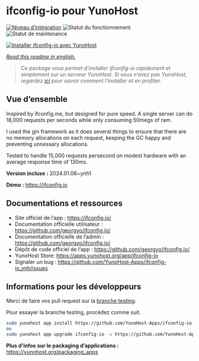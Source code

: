 <!--
N.B.: This README was automatically generated by https://github.com/YunoHost/apps/tree/master/tools/readme_generator
It shall NOT be edited by hand.
-->

# ifconfig-io pour YunoHost

[![Niveau d’intégration](https://dash.yunohost.org/integration/ifconfig-io.svg)](https://dash.yunohost.org/appci/app/ifconfig-io) ![Statut du fonctionnement](https://ci-apps.yunohost.org/ci/badges/ifconfig-io.status.svg) ![Statut de maintenance](https://ci-apps.yunohost.org/ci/badges/ifconfig-io.maintain.svg)

[![Installer ifconfig-io avec YunoHost](https://install-app.yunohost.org/install-with-yunohost.svg)](https://install-app.yunohost.org/?app=ifconfig-io)

*[Read this readme in english.](./README.md)*

> *Ce package vous permet d’installer ifconfig-io rapidement et simplement sur un serveur YunoHost.
Si vous n’avez pas YunoHost, regardez [ici](https://yunohost.org/#/install) pour savoir comment l’installer et en profiter.*

## Vue d’ensemble

Inspired by ifconfig.me, but designed for pure speed. A single server can do 18,000 requests per seconds while only consuming 50megs of ram.

I used the gin framework as it does several things to ensure that there are no memory allocations on each request, keeping the GC happy and preventing unnessary allocations.

Tested to handle 15,000 requests persecond on modest hardware with an average response time of 130ms.


**Version incluse :** 2024.01.06~ynh1

**Démo :** https://ifconfig.io
## Documentations et ressources

* Site officiel de l’app : <https://ifconfig.io/>
* Documentation officielle utilisateur : <https://github.com/georgyo/ifconfig.io/>
* Documentation officielle de l’admin : <https://github.com/georgyo/ifconfig.io/>
* Dépôt de code officiel de l’app : <https://github.com/georgyo/ifconfig.io/>
* YunoHost Store: <https://apps.yunohost.org/app/ifconfig-io>
* Signaler un bug : <https://github.com/YunoHost-Apps/ifconfig-io_ynh/issues>

## Informations pour les développeurs

Merci de faire vos pull request sur la [branche testing](https://github.com/YunoHost-Apps/ifconfig-io_ynh/tree/testing).

Pour essayer la branche testing, procédez comme suit.

``` bash
sudo yunohost app install https://github.com/YunoHost-Apps/ifconfig-io_ynh/tree/testing --debug
ou
sudo yunohost app upgrade ifconfig-io -u https://github.com/YunoHost-Apps/ifconfig-io_ynh/tree/testing --debug
```

**Plus d’infos sur le packaging d’applications :** <https://yunohost.org/packaging_apps>